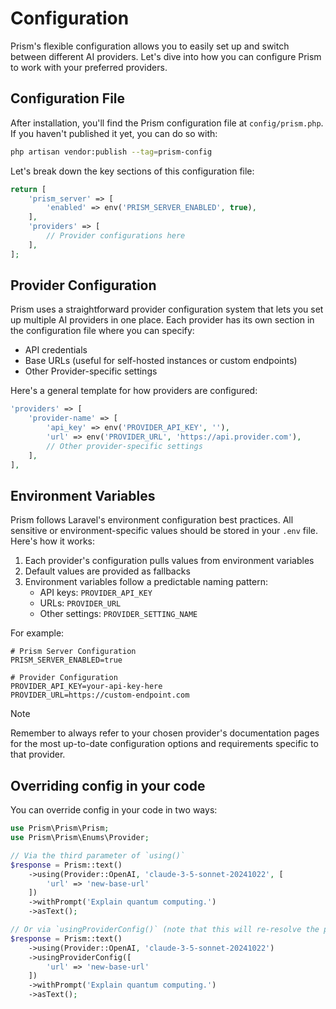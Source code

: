 # Configuration

Prism's flexible configuration allows you to easily set up and switch between different AI providers. Let's dive into how you can configure Prism to work with your preferred providers.

## Configuration File

After installation, you'll find the Prism configuration file at `config/prism.php`. If you haven't published it yet, you can do so with:

```bash
php artisan vendor:publish --tag=prism-config
```

Let's break down the key sections of this configuration file:

```php
return [
    'prism_server' => [
        'enabled' => env('PRISM_SERVER_ENABLED', true),
    ],
    'providers' => [
        // Provider configurations here
    ],
];
```

## Provider Configuration

Prism uses a straightforward provider configuration system that lets you set up multiple AI providers in one place. Each provider has its own section in the configuration file where you can specify:

- API credentials
- Base URLs (useful for self-hosted instances or custom endpoints)
- Other Provider-specific settings

Here's a general template for how providers are configured:

```php
'providers' => [
    'provider-name' => [
        'api_key' => env('PROVIDER_API_KEY', ''),
        'url' => env('PROVIDER_URL', 'https://api.provider.com'),
        // Other provider-specific settings
    ],
],
```

## Environment Variables

Prism follows Laravel's environment configuration best practices. All sensitive or environment-specific values should be stored in your `.env` file. Here's how it works:

1. Each provider's configuration pulls values from environment variables
2. Default values are provided as fallbacks
3. Environment variables follow a predictable naming pattern:
   - API keys: `PROVIDER_API_KEY`
   - URLs: `PROVIDER_URL`
   - Other settings: `PROVIDER_SETTING_NAME`

For example:

```shell
# Prism Server Configuration
PRISM_SERVER_ENABLED=true

# Provider Configuration
PROVIDER_API_KEY=your-api-key-here
PROVIDER_URL=https://custom-endpoint.com

```
> [!NOTE]
> Remember to always refer to your chosen provider's documentation pages for the most up-to-date configuration options and requirements specific to that provider.

## Overriding config in your code

You can override config in your code in two ways:

```php
use Prism\Prism\Prism;
use Prism\Prism\Enums\Provider;

// Via the third parameter of `using()`
$response = Prism::text()
    ->using(Provider::OpenAI, 'claude-3-5-sonnet-20241022', [
        'url' => 'new-base-url'
    ])
    ->withPrompt('Explain quantum computing.')
    ->asText();

// Or via `usingProviderConfig()` (note that this will re-resolve the provider).
$response = Prism::text()
    ->using(Provider::OpenAI, 'claude-3-5-sonnet-20241022')
    ->usingProviderConfig([
        'url' => 'new-base-url'
    ])
    ->withPrompt('Explain quantum computing.')
    ->asText();
```
